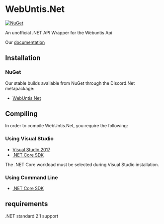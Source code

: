 # WebUntis.Net
[![NuGet](https://img.shields.io/nuget/vpre/Discord.Net.svg?maxAge=2592000?style=plastic)](https://www.nuget.org/packages/WebUntis.Net)

An unofficial .NET API Wrapper for the Webuntis Api

Our [documentation](/documentation/documentation.md)

## Installation
### NuGet
Our stable builds available from NuGet through the Discord.Net metapackage:
 - [WebUntis.Net](https://www.nuget.org/packages/WebUntis.Net)

## Compiling
In order to compile WebUntis.Net, you require the following:

### Using Visual Studio
- [Visual Studio 2017](https://www.microsoft.com/net/core#windowsvs2017)
- [.NET Core SDK](https://www.microsoft.com/net/download/core)

The .NET Core workload must be selected during Visual Studio installation.

### Using Command Line
- [.NET Core SDK](https://www.microsoft.com/net/download/core)

## requirements
.NET standard 2.1 support